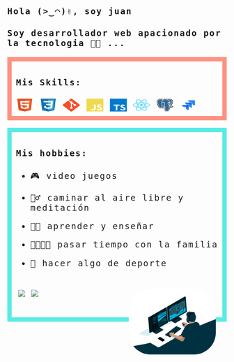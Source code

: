 <link rel="preconnect" href="https://fonts.googleapis.com">
<link rel="preconnect" href="https://fonts.gstatic.com" crossorigin>
<link href="https://fonts.googleapis.com/css2?family=VT323&display=swap" rel="stylesheet">

<style>
    *{
        font-family: 'VT323', monospace;
    letter-spacing: 2px;
    font-size:1.1rem
    }
</style>

# Hola (>‿◠)✌, soy juan

### Soy desarrollador web apacionado por la tecnologia 🧑‍💻 ...

<div style="border: 10px solid rgba(255,101,80,0.7);padding:10px;margin:0px">

#### Mis Skills:

<div style="display: inline_block">
  <img align="center" alt="jota--HTML" height="30" width="40" src="https://raw.githubusercontent.com/devicons/devicon/master/icons/html5/html5-original.svg">
  <img align="center" alt="jota--CSS" height="30" width="40" src="https://raw.githubusercontent.com/devicons/devicon/master/icons/css3/css3-original.svg">
  <img align="center" alt="jota-git" height="30" width="40" src="https://raw.githubusercontent.com/devicons/devicon/master/icons/git/git-original.svg">
  <img align="center" alt="Rafa-Js" height="30" width="40" src="https://raw.githubusercontent.com/devicons/devicon/master/icons/javascript/javascript-plain.svg">
  <img align="center" alt="jota--Ts" height="30" width="40" src="https://raw.githubusercontent.com/devicons/devicon/master/icons/typescript/typescript-plain.svg">
  <img align="center" alt="jota--React" height="30" width="40" src="https://raw.githubusercontent.com/devicons/devicon/master/icons/react/react-original.svg">
  <img align="center" alt="jota--React" height="30" width="40" src="https://raw.githubusercontent.com/devicons/devicon/master/icons/postgresql/postgresql-original.svg">
   <img align="center" alt="jota--React" height="30" width="40" src="https://raw.githubusercontent.com/devicons/devicon/master/icons/jira/jira-original.svg">

</div>
</div>

<br>

<div style="border: 10px solid #5AEBE4;padding:10px;margin:0px">

#### Mis hobbies:

<div style="display: inline_block">

- 🎮 video juegos

- 🧎‍♂️ caminar al aire libre y meditación

- 🧑‍🏫 aprender y enseñar

- 👨‍👩‍👦‍👦 pasar tiempo con la familia

- 🏃 hacer algo de deporte

<div style="display: inline_block;padding:5px"><br>
  <a href = "mailto:juanvaldebenitovaldivia@gmail.com"><img src="https://img.shields.io/badge/-Gmail-%23333?style=for-the-badge&logo=gmail&logoColor=white" target="_blank"></a>
  <a href="https://www.linkedin.com/in/valdebenito/" target="_blank"><img src="https://img.shields.io/badge/-LinkedIn-%230077B5?style=for-the-badge&logo=linkedin&logoColor=white" target="_blank"></a> 
  <img align="right" alt="Rafa-pic" height="150" style="border-radius:50px;" src="./images/dev.gif">
  </div>

##

##

</div>
